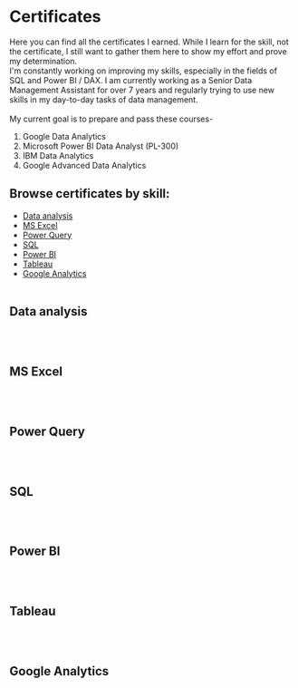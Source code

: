 # Certificates
Here you can find all the certificates I earned. While I learn for the skill, not the certificate, I still want to gather them here to show my effort and prove my determination. <br>
I'm constantly working on improving my skills, especially in the fields of SQL and Power BI / DAX. I am currently working as a Senior Data Management Assistant for over 7 years and regularly trying to use new skills in my day-to-day tasks of data management. <br>
<br>
My current goal is to prepare and pass these courses-
1. Google Data Analytics
2. Microsoft Power BI Data Analyst (PL-300)
3. IBM Data Analytics
4. Google Advanced Data Analytics

## Browse certificates by skill:
* [Data analysis](#data-analysis)
* [MS Excel](#ms-excel)
* [Power Query](#power-query)
* [SQL](#sql)
* [Power BI](#power-bi-&-dax)
* [Tableau](#tableau)
* [Google Analytics](#google-analytics)
<br><br>

## Data analysis
<br><br>
## MS Excel
<br><br>
## Power Query
<br><br>
## SQL
<br><br>
## Power BI
<br><br>
## Tableau
<br><br>
## Google Analytics
